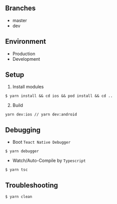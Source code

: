 ## Branches
- master
- dev

## Environment
- Production
- Development

## Setup
1. Install modules
```shell
$ yarn install && cd ios && pod install && cd ..  
```
2. Build
```shell
yarn dev:ios // yarn dev:android
```

## Debugging
- Boot `Teact Native Debugger`
```shell
$ yarn debugger
```

- Watch/Auto-Compile by `Typescript`
```shell
$ yarn tsc
```

## Troubleshooting
```shell
$ yarn clean
```
